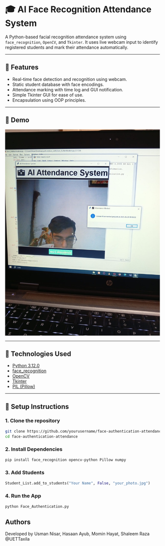 # 🎓 AI Face Recognition Attendance System

A Python-based facial recognition attendance system using `face_recognition`, `OpenCV`, and `Tkinter`. It uses live webcam input to identify registered students and mark their attendance automatically.

---

## 📸 Features

- Real-time face detection and recognition using webcam.
- Static student database with face encodings.
- Attendance marking with time log and GUI notification.
- Simple Tkinter GUI for ease of use.
- Encapsulation using OOP principles.

---

## 🚀 Demo

![App Demo Screenshot](demo.jpeg) <!-- Optional: Add a screenshot of your app running -->

---

## 🧰 Technologies Used

- [Python 3.12.0](https://www.python.org/)
- [face_recognition](https://github.com/ageitgey/face_recognition)
- [OpenCV](https://opencv.org/)
- [Tkinter](https://docs.python.org/3/library/tkinter.html)
- [PIL (Pillow)](https://python-pillow.org/)

---

## 🔧 Setup Instructions

### 1. Clone the repository

```bash
git clone https://github.com/yourusername/face-authentication-attendance.git
cd face-authentication-attendance
```
### 2. Install Dependencies

```bash
pip install face_recognition opencv-python Pillow numpy
```

### 3. Add Students

```python
Student_List.add_to_students("Your Name", False, "your_photo.jpg")
```

### 4. Run the App

```bash
python Face_Authentication.py
```
## Authors
Developed by Usman Nisar, Hasaan Ayub, Momin Hayat, Shaleem Raza @UETTaxila
